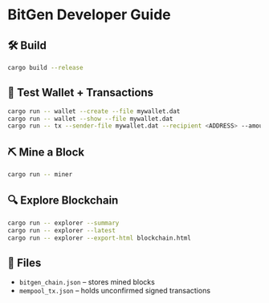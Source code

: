 # BitGen Developer Guide

## 🛠 Build
```bash
cargo build --release
```

## 🧪 Test Wallet + Transactions
```bash
cargo run -- wallet --create --file mywallet.dat
cargo run -- wallet --show --file mywallet.dat
cargo run -- tx --sender-file mywallet.dat --recipient <ADDRESS> --amount 25
```

## ⛏ Mine a Block
```bash
cargo run -- miner
```

## 🔍 Explore Blockchain
```bash
cargo run -- explorer --summary
cargo run -- explorer --latest
cargo run -- explorer --export-html blockchain.html
```

## 📂 Files
- `bitgen_chain.json` – stores mined blocks
- `mempool_tx.json` – holds unconfirmed signed transactions